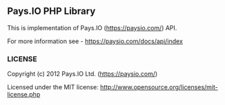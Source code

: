 ## Pays.IO PHP Library

This is implementation of Pays.IO (https://paysio.com/) API.

For more information see - https://paysio.com/docs/api/index

### LICENSE

Copyright (c) 2012 Pays.IO Ltd. (https://paysio.com/)

Licensed under the MIT license: http://www.opensource.org/licenses/mit-license.php